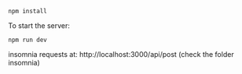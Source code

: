 ```npm install```

To start the server:

```npm run dev```

insomnia requests at: http://localhost:3000/api/post (check the folder insomnia)
